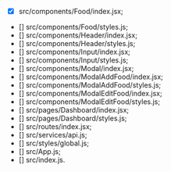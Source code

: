 - [x] src/components/Food/index.jsx;
- [] src/components/Food/styles.js;
- [] src/components/Header/index.jsx;
- [] src/components/Header/styles.js;
- [] src/components/Input/index.jsx;
- [] src/components/Input/styles.js;
- [] src/components/Modal/index.jsx;
- [] src/components/ModalAddFood/index.jsx;
- [] src/components/ModalAddFood/styles.js;
- [] src/components/ModalEditFood/index.jsx;
- [] src/components/ModalEditFood/styles.js;
- [] src/pages/Dashboard/index.jsx;
- [] src/pages/Dashboard/styles.js;
- [] src/routes/index.jsx;
- [] src/services/api.js;
- [] src/styles/global.js;
- [] src/App.js;
- [] src/index.js.